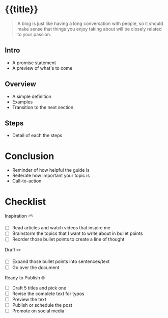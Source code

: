 # {{title}}

> A blog is just like having a long conversation with people, so it should make sense that things you enjoy taking about will be closely related to your passion.

## Intro

* A promise statement
* A preview of what's to come

## Overview

* A simple definition
* Examples
* Transition to the next section

## Steps

* Detail of each the steps

# Conclusion
* Reminder of how helpful the guide is
* Reiterate how important your topic is 
* Call-to-action

# Checklist


Inspiration ⛅
- [ ] Read articles and watch videos that inspire me
- [ ] Brainstorm the topics that I want to write about in bullet points
- [ ] Reorder those bullet points to create a line of thought

Draft ✏️
- [ ] Expand those bullet points into sentences/text
- [ ] Go over the document

Ready to Publish 🌐
- [ ] Draft 5 titles and pick one
- [ ] Revise the complete text for typos
- [ ] Preview the text
- [ ] Publish or schedule the post
- [ ] Promote on social media
